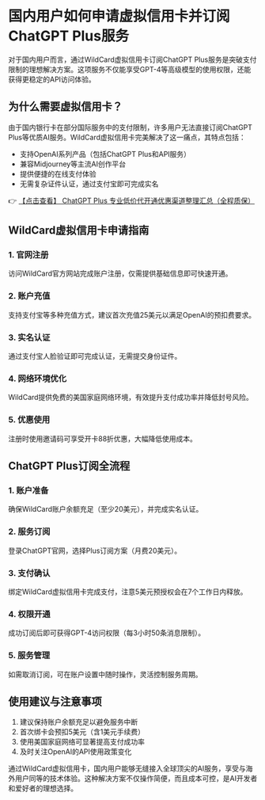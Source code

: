 # 国内用户如何申请虚拟信用卡并订阅ChatGPT Plus服务

对于国内用户而言，通过WildCard虚拟信用卡订阅ChatGPT Plus服务是突破支付限制的理想解决方案。这项服务不仅能享受GPT-4等高级模型的使用权限，还能获得更稳定的API访问体验。

## 为什么需要虚拟信用卡？

由于国内银行卡在部分国际服务中的支付限制，许多用户无法直接订阅ChatGPT Plus等优质AI服务。WildCard虚拟信用卡完美解决了这一痛点，其特点包括：

- 支持OpenAI系列产品（包括ChatGPT Plus和API服务）
- 兼容Midjourney等主流AI创作平台
- 提供便捷的在线支付体验
- 无需复杂证件认证，通过支付宝即可完成实名

👉 [【点击查看】 ChatGPT Plus 专业低价代开通优惠渠道整理汇总（全程质保）](https://bit.ly/DaiKai)

## WildCard虚拟信用卡申请指南

### 1. 官网注册
访问WildCard官方网站完成账户注册，仅需提供基础信息即可快速开通。

### 2. 账户充值
支持支付宝等多种充值方式，建议首次充值25美元以满足OpenAI的预扣费要求。

### 3. 实名认证
通过支付宝人脸验证即可完成认证，无需提交身份证件。

### 4. 网络环境优化
WildCard提供免费的美国家庭网络环境，有效提升支付成功率并降低封号风险。

### 5. 优惠使用
注册时使用邀请码可享受开卡88折优惠，大幅降低使用成本。

## ChatGPT Plus订阅全流程

### 1. 账户准备
确保WildCard账户余额充足（至少20美元），并完成实名认证。

### 2. 服务订阅
登录ChatGPT官网，选择Plus订阅方案（月费20美元）。

### 3. 支付确认
绑定WildCard虚拟信用卡完成支付，注意5美元预授权会在7个工作日内释放。

### 4. 权限开通
成功订阅后即可获得GPT-4访问权限（每3小时50条消息限制）。

### 5. 服务管理
如需取消订阅，可在账户设置中随时操作，灵活控制服务周期。

## 使用建议与注意事项

1. 建议保持账户余额充足以避免服务中断
2. 首次绑卡会预扣5美元（含1美元手续费）
3. 使用美国家庭网络可显著提高支付成功率
4. 及时关注OpenAI的API使用政策变化

通过WildCard虚拟信用卡，国内用户能够无缝接入全球顶尖的AI服务，享受与海外用户同等的技术体验。这种解决方案不仅操作简便，而且成本可控，是AI开发者和爱好者的理想选择。